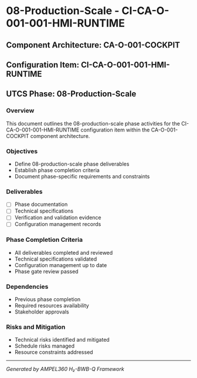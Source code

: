 # 08-Production-Scale - CI-CA-O-001-001-HMI-RUNTIME

## Component Architecture: CA-O-001-COCKPIT
## Configuration Item: CI-CA-O-001-001-HMI-RUNTIME
## UTCS Phase: 08-Production-Scale

### Overview
This document outlines the 08-production-scale phase activities for the CI-CA-O-001-001-HMI-RUNTIME configuration item within the CA-O-001-COCKPIT component architecture.

### Objectives
- Define 08-production-scale phase deliverables
- Establish phase completion criteria
- Document phase-specific requirements and constraints

### Deliverables
- [ ] Phase documentation
- [ ] Technical specifications
- [ ] Verification and validation evidence
- [ ] Configuration management records

### Phase Completion Criteria
- All deliverables completed and reviewed
- Technical specifications validated
- Configuration management up to date
- Phase gate review passed

### Dependencies
- Previous phase completion
- Required resources availability
- Stakeholder approvals

### Risks and Mitigation
- Technical risks identified and mitigated
- Schedule risks managed
- Resource constraints addressed

---
*Generated by AMPEL360 H₂-BWB-Q Framework*
